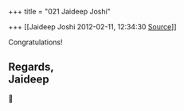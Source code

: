 +++
title = "021 Jaideep Joshi"

+++
[[Jaideep Joshi	2012-02-11, 12:34:30 [Source](https://groups.google.com/g/samskrita/c/8ZPI0eF0CI4)]]



Congratulations!  
  
Regards,  
Jaideep  
--------------



